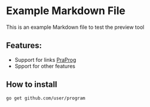 # Example Markdown File

This is an example Markdown file to test the preview tool

## Features:
* Support for links [PraProg](https://praprog.com)
* Spport for other features

## How to install
```
go get github.com/user/program
```